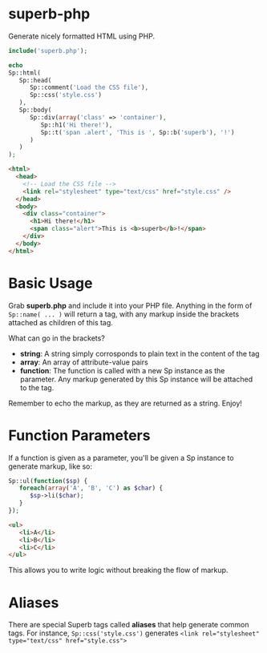 superb-php
==========

Generate nicely formatted HTML using PHP.

```php
include('superb.php');

echo
Sp::html(
   Sp::head(
      Sp::comment('Load the CSS file'),
      Sp::css('style.css')
   ),
   Sp::body(
      Sp::div(array('class' => 'container'),
         Sp::h1('Hi there!'),
         Sp::t('span .alert', 'This is ', Sp::b('superb'), '!')
      )
   )
);
```

```html
<html>
  <head>
    <!-- Load the CSS file -->
    <link rel="stylesheet" type="text/css" href="style.css" />
  </head>
  <body>
    <div class="container">
      <h1>Hi there!</h1>
      <span class="alert">This is <b>superb</b>!</span>
    </div>
  </body>
</html>
```

Basic Usage
===========

Grab **superb.php** and include it into your PHP file.
Anything in the form of ```Sp::name( ... )``` will return a tag, with any markup inside the brackets attached as children of this tag.

What can go in the brackets?

* **string**: A string simply corrosponds to plain text in the content of the tag
* **array**: An array of attribute-value pairs
* **function**: The function is called with a new Sp instance as the parameter. Any markup generated by this Sp instance will be attached to the tag.

Remember to echo the markup, as they are returned as a string. Enjoy!

Function Parameters
===================

If a function is given as a parameter, you'll be given a Sp instance to generate markup, like so:

```php
Sp::ul(function($sp) {
   foreach(array('A', 'B', 'C') as $char) {
      $sp->li($char);
   }
});
```

```html
<ul>
   <li>A</li>
   <li>B</li>
   <li>C</li>
</ul>
```

This allows you to write logic without breaking the flow of markup.

Aliases
=======

There are special Superb tags called **aliases** that help generate common tags. For instance, ```Sp::css('style.css')``` generates ```<link rel="stylesheet" type="text/css" href="style.css">```